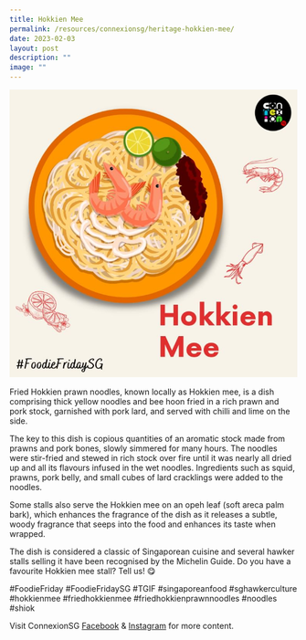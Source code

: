 ```yaml
---
title: Hokkien Mee
permalink: /resources/connexionsg/heritage-hokkien-mee/
date: 2023-02-03
layout: post
description: ""
image: ""
---
```

![](/images/connexionsg/2023/327143827_1252787395351295_1859100845911487968_n.png)

Fried Hokkien prawn noodles, known locally as Hokkien mee, is a dish comprising thick yellow noodles and bee hoon fried in a rich prawn and pork stock, garnished with pork lard, and served with chilli and lime on the side.

The key to this dish is copious quantities of an aromatic stock made from prawns and pork bones, slowly simmered for many hours. The noodles were stir-fried and stewed in rich stock over fire until it was nearly all dried up and all its flavours infused in the wet noodles. Ingredients such as squid, prawns, pork belly, and small cubes of lard cracklings were added to the noodles.

Some stalls also serve the Hokkien mee on an opeh leaf (soft areca palm bark), which enhances the fragrance of the dish as it releases a subtle, woody fragrance that seeps into the food and enhances its taste when wrapped.

The dish is considered a classic of Singaporean cuisine and several hawker stalls selling it have been recognised by the Michelin Guide. Do you have a favourite Hokkien mee stall? Tell us! 😋

#FoodieFriday #FoodieFridaySG #TGIF #singaporeanfood #sghawkerculture #hokkienmee #friedhokkienmee #friedhokkienprawnnoodles #noodles #shiok

Visit ConnexionSG [Facebook](https://www.facebook.com/ConnexionSG) & [Instagram](https://www.instagram.com/connexionsg/) for more content.